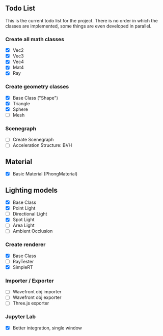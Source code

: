 ## Todo List

This is the current todo list for the project.
There is no order in which the classes are implemented, some things are even developed in parallel.

### Create all math classes

- [X] Vec2
- [X] Vec3
- [X] Vec4
- [X] Mat4
- [X] Ray

### Create geometry classes

- [X] Base Class  ("Shape")
- [X] Triangle
- [X] Sphere
- [ ] Mesh

### Scenegraph

- [ ] Create Scenegraph
- [ ] Acceleration Structure: BVH

## Material

- [X] Basic Material (PhongMaterial)

## Lighting models

- [X] Base Class
- [X] Point Light
- [ ] Directional Light
- [X] Spot Light
- [ ] Area Light
- [ ] Ambient Occlusion

### Create renderer

- [X] Base Class
- [ ] RayTester
- [X] SimpleRT

### Importer / Exporter

- [ ] Wavefront obj importer
- [ ] Wavefront obj exporter
- [ ] Three.js exporter

### Jupyter Lab

- [X] Better integration, single window
